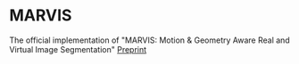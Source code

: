 # MARVIS
The official implementation of "MARVIS: Motion &amp; Geometry Aware Real and Virtual Image Segmentation"
[Preprint](https://arxiv.org/abs/2403.09850)
